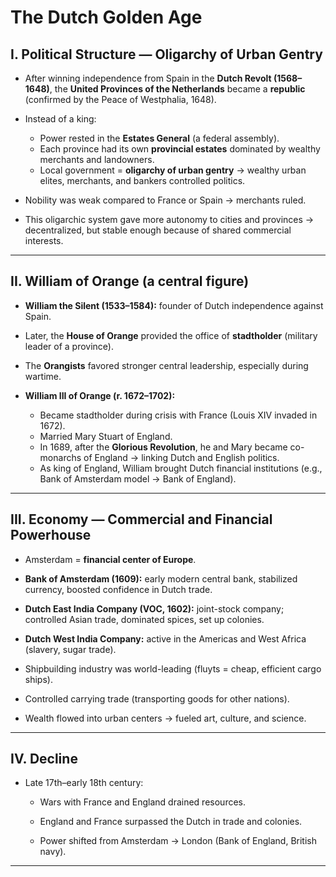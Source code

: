 #                     The Dutch Golden Age
## **I. Political Structure — Oligarchy of Urban Gentry**

- After winning independence from Spain in the **Dutch Revolt (1568–1648)**, the **United Provinces of the Netherlands** became a **republic** (confirmed by the Peace of Westphalia, 1648).
    
- Instead of a king:
    
    - Power rested in the **Estates General** (a federal assembly).
    - Each province had its own **provincial estates** dominated by wealthy merchants and landowners.
    - Local government = **oligarchy of urban gentry** → wealthy urban elites, merchants, and bankers controlled politics.
- Nobility was weak compared to France or Spain → merchants ruled.
    
- This oligarchic system gave more autonomy to cities and provinces → decentralized, but stable enough because of shared commercial interests.
- ---

## **II. William of Orange (a central figure)**

- **William the Silent (1533–1584):** founder of Dutch independence against Spain.
- Later, the **House of Orange** provided the office of **stadtholder** (military leader of a province).
- The **Orangists** favored stronger central leadership, especially during wartime.
- **William III of Orange (r. 1672–1702):**
    
    - Became stadtholder during crisis with France (Louis XIV invaded in 1672).
    - Married Mary Stuart of England.
    - In 1689, after the **Glorious Revolution**, he and Mary became co-monarchs of England → linking Dutch and English politics.
    - As king of England, William brought Dutch financial institutions (e.g., Bank of Amsterdam model → Bank of England).
---

## **III. Economy — Commercial and Financial Powerhouse**

- Amsterdam = **financial center of Europe**.
    
- **Bank of Amsterdam (1609):** early modern central bank, stabilized currency, boosted confidence in Dutch trade.
    
- **Dutch East India Company (VOC, 1602):** joint-stock company; controlled Asian trade, dominated spices, set up colonies.
    
- **Dutch West India Company:** active in the Americas and West Africa (slavery, sugar trade).
    
- Shipbuilding industry was world-leading (fluyts = cheap, efficient cargo ships).
    
- Controlled carrying trade (transporting goods for other nations).
    
- Wealth flowed into urban centers → fueled art, culture, and science.
    

---

## **IV. Decline**

- Late 17th–early 18th century:
    
    - Wars with France and England drained resources.
        
    - England and France surpassed the Dutch in trade and colonies.
        
    - Power shifted from Amsterdam → London (Bank of England, British navy).
        

---